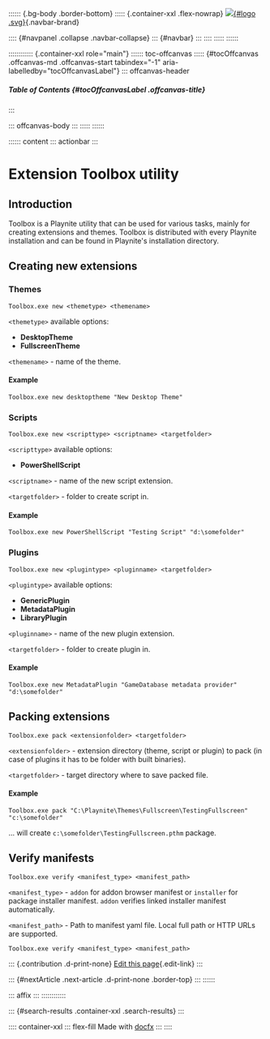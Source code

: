 :::::: {.bg-body .border-bottom}
::::: {.container-xxl .flex-nowrap}
[![](../logo.svg){#logo .svg}](../index.html){.navbar-brand}

:::: {#navpanel .collapse .navbar-collapse}
::: {#navbar}
:::
::::
:::::
::::::

:::::::::::: {.container-xxl role="main"}
:::::: toc-offcanvas
::::: {#tocOffcanvas .offcanvas-md .offcanvas-start tabindex="-1" aria-labelledby="tocOffcanvasLabel"}
::: offcanvas-header
##### Table of Contents {#tocOffcanvasLabel .offcanvas-title}
:::

::: offcanvas-body
:::
:::::
::::::

:::::: content
::: actionbar
:::

# Extension Toolbox utility

## Introduction

Toolbox is a Playnite utility that can be used for various tasks, mainly
for creating extensions and themes. Toolbox is distributed with every
Playnite installation and can be found in Playnite\'s installation
directory.

## Creating new extensions

### Themes

``` lang-text
Toolbox.exe new <themetype> <themename>
```

`<themetype>` available options:

-   **DesktopTheme**
-   **FullscreenTheme**

`<themename>` - name of the theme.

#### Example

``` lang-text
Toolbox.exe new desktoptheme "New Desktop Theme"
```

### Scripts

``` lang-text
Toolbox.exe new <scripttype> <scriptname> <targetfolder>
```

`<scripttype>` available options:

-   **PowerShellScript**

`<scriptname>` - name of the new script extension.

`<targetfolder>` - folder to create script in.

#### Example

``` lang-text
Toolbox.exe new PowerShellScript "Testing Script" "d:\somefolder"
```

### Plugins

``` lang-text
Toolbox.exe new <plugintype> <pluginname> <targetfolder>
```

`<plugintype>` available options:

-   **GenericPlugin**
-   **MetadataPlugin**
-   **LibraryPlugin**

`<pluginname>` - name of the new plugin extension.

`<targetfolder>` - folder to create plugin in.

#### Example

``` lang-text
Toolbox.exe new MetadataPlugin "GameDatabase metadata provider" "d:\somefolder"
```

## Packing extensions

``` lang-text
Toolbox.exe pack <extensionfolder> <targetfolder>
```

`<extensionfolder>` - extension directory (theme, script or plugin) to
pack (in case of plugins it has to be folder with built binaries).

`<targetfolder>` - target directory where to save packed file.

#### Example

``` lang-text
Toolbox.exe pack "C:\Playnite\Themes\Fullscreen\TestingFullscreen" "c:\somefolder"
```

\... will create `c:\somefolder\TestingFullscreen.pthm` package.

## Verify manifests

``` lang-text
Toolbox.exe verify <manifest_type> <manifest_path>
```

`<manifest_type>` - `addon` for addon browser manifest or `installer`
for package installer manifest. `addon` verifies linked installer
manifest automatically.

`<manifest_path>` - Path to manifest yaml file. Local full path or HTTP
URLs are supported.

``` lang-text
Toolbox.exe verify <manifest_type> <manifest_path>
```

::: {.contribution .d-print-none}
[Edit this
page](https://github.com/JosefNemec/PlayniteDocs/blob/main/docs/tutorials/toolbox.md/#L1){.edit-link}
:::

::: {#nextArticle .next-article .d-print-none .border-top}
:::
::::::

::: affix
:::
::::::::::::

::: {#search-results .container-xxl .search-results}
:::

:::: container-xxl
::: flex-fill
Made with [docfx](https://dotnet.github.io/docfx)
:::
::::
